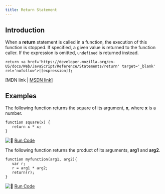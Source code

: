 ```yaml
---
title: Return Statement
---
```

## Introduction

When a **return** statement is called in a function, the execution of this function is stopped. If specified, a given value is returned to the function caller. If the expression is omitted, `undefined` is returned instead.

    return <a href='https://developer.mozilla.org/en-US/docs/Web/JavaScript/Reference/Statements/return' target='_blank' rel='nofollow'>[[expression]];

[MDN link</a> | <a href='https://msdn.microsoft.com/en-us/library/22a685h9.aspx' target='_blank' rel='nofollow'>MSDN link]</a>

## Examples

The following function returns the square of its argument, **x**, where **x** is a number.

    function square(x) {
       return x * x;
    }

![:rocket:](//forum.freecodecamp.com/images/emoji/emoji_one/rocket.png?v=2 ":rocket:") <a href='https://repl.it/C7VT/0' target='_blank' rel='nofollow'>Run Code</a>

The following function returns the product of its arguments, **arg1** and **arg2**.

    function myfunction(arg1, arg2){
       var r;
       r = arg1 * arg2;
       return(r);
    }

![:rocket:](//forum.freecodecamp.com/images/emoji/emoji_one/rocket.png?v=2 ":rocket:") <a href='https://repl.it/C7VU/0' target='_blank' rel='nofollow'>Run Code</a>
